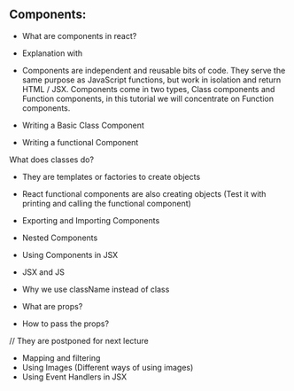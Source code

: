 ## Components:
- What are components in react?
- Explanation with 

- Components are independent and reusable bits of code. They serve the same purpose as JavaScript functions, but work in isolation and return HTML / JSX. Components come in two types, Class components and Function components, in this tutorial we will concentrate on Function components.

- Writing a Basic Class Component
- Writing a functional Component

What does classes do?
- They are templates or factories to create objects
- React functional components are also creating objects (Test it with printing and calling the functional component)
- Exporting and Importing Components

- Nested Components
- Using Components in JSX

- JSX and JS

- Why we use className instead of class

 - What are props? 
 - How to pass the props?


// They are postponed for next lecture

- Mapping and filtering
 - Using Images (Different ways of using images)
 - Using Event Handlers in JSX